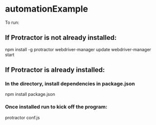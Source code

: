 # automationExample
To run:

## If Protractor is not  already installed:
npm install -g protractor
webdriver-manager update
webdriver-manager start

## If Protractor is already installed:
### In the directory, install dependencies in package.json
npm install package.json

### Once installed run to kick off the program:
protractor conf.js
